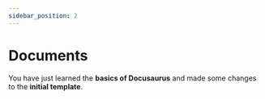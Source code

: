 ```yaml
---
sidebar_position: 2
---
```


# Documents

You have just learned the **basics of Docusaurus** and made some changes to the **initial template**.

